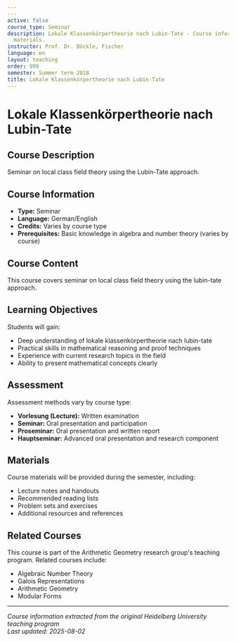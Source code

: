 ```yaml
---
---
active: false
course_type: Seminar
description: Lokale Klassenkörpertheorie nach Lubin-Tate - Course information and
  materials.
instructor: Prof. Dr. Böckle, Fischer
language: en
layout: teaching
order: 999
semester: Summer term 2018
title: Lokale Klassenkörpertheorie nach Lubin-Tate
---
```



# Lokale Klassenkörpertheorie nach Lubin-Tate

## Course Description 

Seminar on local class field theory using the Lubin-Tate approach.

## Course Information 

- **Type:** Seminar
- **Language:** German/English
- **Credits:** Varies by course type
- **Prerequisites:** Basic knowledge in algebra and number theory (varies by course)

## Course Content 

This course covers seminar on local class field theory using the lubin-tate approach.

## Learning Objectives 

Students will gain:
- Deep understanding of lokale klassenkörpertheorie nach lubin-tate
- Practical skills in mathematical reasoning and proof techniques
- Experience with current research topics in the field
- Ability to present mathematical concepts clearly

## Assessment 

Assessment methods vary by course type:
- **Vorlesung (Lecture):** Written examination
- **Seminar:** Oral presentation and participation
- **Proseminar:** Oral presentation and written report
- **Hauptseminar:** Advanced oral presentation and research component

## Materials 

Course materials will be provided during the semester, including:
- Lecture notes and handouts
- Recommended reading lists
- Problem sets and exercises
- Additional resources and references

## Related Courses 

This course is part of the Arithmetic Geometry research group's teaching program. Related courses include:
- Algebraic Number Theory
- Galois Representations
- Arithmetic Geometry
- Modular Forms

---

*Course information extracted from the original Heidelberg University teaching program*  
*Last updated: 2025-08-02*